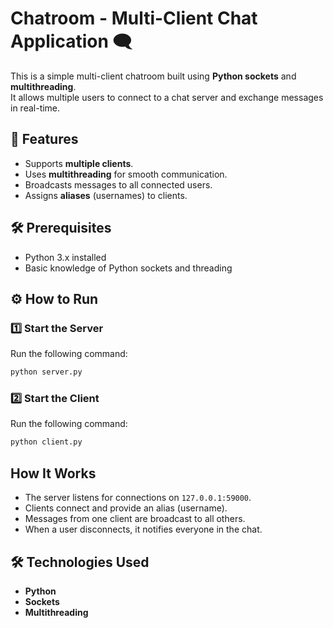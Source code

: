 # Chatroom - Multi-Client Chat Application 🗨️

This is a simple multi-client chatroom built using **Python sockets** and **multithreading**.  
It allows multiple users to connect to a chat server and exchange messages in real-time.

## 🚀 Features
- Supports **multiple clients**.
- Uses **multithreading** for smooth communication.
- Broadcasts messages to all connected users.
- Assigns **aliases** (usernames) to clients.

## 🛠️ Prerequisites
- Python 3.x installed
- Basic knowledge of Python sockets and threading

## ⚙️ How to Run

### 1️⃣ Start the Server
Run the following command:
```sh
python server.py
```

### 2️⃣ Start the Client
Run the following command:
```sh
python client.py
```

## How It Works
- The server listens for connections on `127.0.0.1:59000`.
- Clients connect and provide an alias (username).
- Messages from one client are broadcast to all others.
- When a user disconnects, it notifies everyone in the chat.

## 🛠️ Technologies Used
- **Python**
- **Sockets**
- **Multithreading**